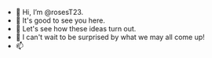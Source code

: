 - 👋 Hi, I’m @rosesT23.
- 👀 It's good to see you here.
- 🌱 Let's see how these ideas turn out.
- 💞️ I can't wait to be surprised by what we may all come up!
- 📫 

<!---
rosesT23/rosesT23 is a ✨ special ✨ repository because its `README.md` (this file) appears on your GitHub profile.
You can click the Preview link to take a look at your changes.
--->
